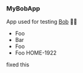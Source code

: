 ### MyBobApp

App used for testing [Bob](https://github.com/n26/bob/) 👷‍♂️

- Foo
- Bar
- Foo
- Foo
HOME-1922

fixed this 

